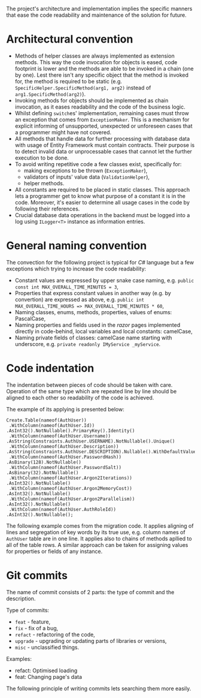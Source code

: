 ﻿
The project's architecture and implementation implies the specific manners that ease the code readability and maintenance of the solution for future.

# Architectural convention

* Methods of helper classes are always implemented as extension methods. This way the code invocation for objects is eased, code footprint is lower and the methods are able to be invoked in a chain (one by one). Lest there isn't any specific object that the method is invoked for, the method is required to be static (e.g. ```SpecificHelper.SpecificMethod(arg1, arg2)``` instead of ```arg1.SpecificMethod(arg2)```).
* Invoking methods for objects should be implemented as chain invocation, as it eases readability and the code of the business logic.
* Whilst defining ```switch```es' implementation, remaining cases must throw an exception that comes from ```ExceptionMaker```. This is a mechanism for explicit informing of unsupported, unexpected or unforeseen cases that a programmer might have not covered.
* All methods that handle data for further processing with database data with usage of Entity Framework must contain contracts. Their purpose is to detect invalid data or unprocessable cases that cannot let the further execution to be done.
* To avoid writing repetitive code a few classes exist, specifically for:
	* making exceptions to be thrown (```ExceptionMaker```),
	* validators of inputs' value data (```ValidationHelper```),
	* helper methods.
* All constants are required to be placed in static classes. This approach lets a programmer get to know what purpose of a constant it is in the code. Moreover, it's easier to determine all usage cases in the code by following their references.
* Crucial database data operations in the backend must be logged into a log using ```ILogger<T>``` instance as information entries.


# General naming convention

The convection for the following project is typical for _C#_ language but a few exceptions which trying to increase the code readability:

* Constant values are expressed by upper snake case naming, e.g. ```public const int MAX_OVERALL_TIME_MINUTES = 3```,
* Properties that express constant values in another way (e.g. by convertion) are expressed as above, e.g. ```public int MAX_OVERALL_TIME_HOURS => MAX_OVERALL_TIME_MINUTES * 60```,
* Naming classes, enums, methods, properties, values of enums: PascalCase,
* Naming properties and fields used in the _razor_ pages implemented directly in code-behind, local variables and local constants: camelCase,
* Naming private fields of classes: camelCase name starting with underscore, e.g. ```private readonly IMyService _myService```.

# Code indentation

The indentation between pieces of code should be taken with care. Operation of the same type which are repeated line by line should be aligned to each other so readability of the code is achieved.

The example of its applying is presented below:

```
Create.Table(nameof(AuthUser))
 .WithColumn(nameof(AuthUser.Id))                .AsInt32().NotNullable().PrimaryKey().Identity()
 .WithColumn(nameof(AuthUser.Username))          .AsString(Constraints.AuthUser.USERNAME).NotNullable().Unique()
 .WithColumn(nameof(AuthUser.Description))       .AsString(Constraints.AuthUser.DESCRIPTION).Nullable().WithDefaultValue(null)
 .WithColumn(nameof(AuthUser.PasswordHash))      .AsBinary(128).NotNullable()
 .WithColumn(nameof(AuthUser.PasswordSalt))      .AsBinary(32).NotNullable()
 .WithColumn(nameof(AuthUser.Argon2Iterations))  .AsInt32().NotNullable()
 .WithColumn(nameof(AuthUser.Argon2MemoryCost))  .AsInt32().NotNullable()
 .WithColumn(nameof(AuthUser.Argon2Parallelism)) .AsInt32().NotNullable()
 .WithColumn(nameof(AuthUser.AuthRoleId))        .AsInt32().NotNullable();
```

The following example comes from the migration code. It applies aligning of lines and segregation of key words by its true use, e.g. column names of ```AuthUser``` table are in one line. It applies also to chains of methods apllied to all of the table rows. A similar approach can be taken for assigning values for properties or fields of any instance.



# Git commits
The name of commit consists of 2 parts: the type of commit and the description.

Type of commits:
* ```feat``` - feature,
* ```fix``` - fix of a bug,
* ```refact``` - refactoring of the code,
* ```upgrade``` - upgrading or updating parts of libraries or versions,
* ```misc``` - unclassified things.

Examples:
* refact: Optimised loading
* feat: Changing page's data

The following principle of writing commits lets searching them more easily.